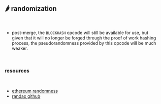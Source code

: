 ## 🌶 randomization

<br>

* post-merge, the `BLOCKHASH` opcode will still be available for use, but given that it will no longer be forged through the proof of work hashing process, the pseudorandomness provided by this opcode will be much weaker.


<br>

### resources

<br>


* [ethereum randomness ](https://eth2book.info/altair/part2/building_blocks/randomness)
* [randao github](https://github.com/randao/randao)
